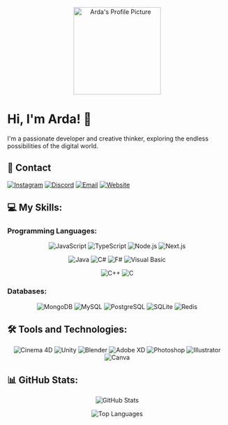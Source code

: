 <div align="center">
  <img src="https://cdn.discordapp.com/attachments/1180532155886084227/1180612368900829305/images_4.jpg?ex=657e0df3&is=656b98f3&hm=4f4f46a92e2163dbb985ef8e95c53da2e90d485765c3002c8343638a9af921d0&" alt="Arda's Profile Picture" width="200" height="200" />
</div>

# Hi, I'm Arda! 👋

I'm a passionate developer and creative thinker, exploring the endless possibilities of the digital world.

## 📱 Contact

[![Instagram](https://img.shields.io/badge/-Instagram-E4405F?style=flat-square&logo=instagram&logoColor=white)](
https://instagram.com/ardathedev?igshid=OGQ5ZDc2ODk2ZA==) [![Discord](https://img.shields.io/badge/-Discord-5865F2?style=flat-square&logo=discord&logoColor=white)](https://discord.com/)
[![Email](https://img.shields.io/badge/-Email-D14836?style=flat-square&logo=gmail&logoColor=white)](renzyrls1@gmail.com)
[![Website](https://img.shields.io/badge/-Website-34DB88?style=flat-square&logo=google-chrome&logoColor=white)](https://www.example.com/)

## 💻 My Skills:

### Programming Languages:

<p align="center">
  <img src="https://img.shields.io/badge/-JavaScript-F7DF1E?style=flat-square&logo=javascript&logoColor=black" alt="JavaScript" />
  <img src="https://img.shields.io/badge/-TypeScript-3178C6?style=flat-square&logo=typescript&logoColor=white" alt="TypeScript" />
  <img src="https://img.shields.io/badge/-Node.js-339933?style=flat-square&logo=node.js&logoColor=white" alt="Node.js" />
  <img src="https://img.shields.io/badge/-Next.js-000000?style=flat-square&logo=next.js&logoColor=white" alt="Next.js" />
</p>

<p align="center">
  <img src="https://cdn.icon-icons.com/icons2/2415/PNG/512/java_original_logo_icon_146458.png" alt="Java" />
  <img src="https://img.shields.io/badge/-C%23-239120?style=flat-square&logo=c-sharp" alt="C#" />
  <img src="https://img.shields.io/badge/-F%23-378BAC?style=flat-square&logo=f-sharp" alt="F#" />
  <img src="https://img.shields.io/badge/-Visual_Basic-9457A1?style=flat-square&logo=visual-studio&logoColor=white" alt="Visual Basic" />
</p>

<p align="center">
  <img src="https://img.shields.io/badge/-C++-00599C?style=flat-square&logo=cplusplus&logoColor=white" alt="C++" />
  <img src="https://img.shields.io/badge/-C-A8B9CC?style=flat-square&logo=c&logoColor=black" alt="C" />
</p>

### Databases:

<p align="center">
  <img src="https://img.shields.io/badge/-MongoDB-47A248?style=flat-square&logo=mongodb&logoColor=white" alt="MongoDB" />
  <img src="https://img.shields.io/badge/-MySQL-4479A1?style=flat-square&logo=mysql&logoColor=white" alt="MySQL" />
  <img src="https://img.shields.io/badge/-PostgreSQL-336791?style=flat-square&logo=postgresql&logoColor=white" alt="PostgreSQL" />
  <img src="https://img.shields.io/badge/-SQLite-003B57?style=flat-square&logo=sqlite&logoColor=white" alt="SQLite" />
  <img src="https://img.shields.io/badge/-Redis-DC382D?style=flat-square&logo=redis&logoColor=white" alt="Redis" />
</p>

## 🛠️ Tools and Technologies:

<p align="center">
  <img src="https://img.shields.io/badge/-Cinema_4D-05141E?style=flat-square&logo=cinema-4d&logoColor=white" alt="Cinema 4D" />
  <img src="https://img.shields.io/badge/-Unity-000000?style=flat-square&logo=unity&logoColor=white" alt="Unity" />
  <img src="https://img.shields.io/badge/-Blender-000000?style=flat-square&logo=blender&logoColor=white" alt="Blender" />
  <img src="https://img.shields.io/badge/-Adobe_XD-FF26BE?style=flat-square&logo=adobe-xd&logoColor=white" alt="Adobe XD" />
  <img src="https://img.shields.io/badge/-Photoshop-31A8FF?style=flat-square&logo=adobe-photoshop&logoColor=white" alt="Photoshop" />
  <img src="https://img.shields.io/badge/-Illustrator-FF9A00?style=flat-square&logo=adobe-illustrator&logoColor=white" alt="Illustrator" />
  <img src="https://img.shields.io/badge/-Canva-00C4CC?style=flat-square&logo=canva&logoColor=white" alt="Canva" />
</p>

## 📊 GitHub Stats:

<p align="center">
  <img src="https://github-readme-stats.vercel.app/api?username=renzythedev&show_icons=true&count_private=true&theme=nord" alt="GitHub Stats" />
</p>

<p align="center">
  <img src="https://github-readme-stats.vercel.app/api/top-langs/?username=renzythedev&layout=compact&theme=nord" alt="Top Languages" />
</p>
